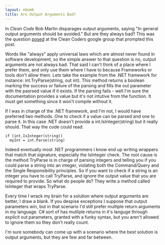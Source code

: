 ```yaml
---
layout: ebomb
title: Are Output Arguments Bad?
---
```

In _Clean Code_ Bob Martin disparages output arguments, saying "In general output arguments should be avoided." But are they always bad? This was the question [posed](https://groups.google.com/forum/#!topic/clean-code-discussion/uLOAGBPRcMU) at the Clean Coders google group that prompted this post.

Words like "always" apply universal laws which are almost never found in software development, so the simple answer to that question is no, output arguments are not always bad. That said I can't think of a place where I prefer them, and only use them where I have to because Frameworks or tools don't allow them.  Lets take the example from the .NET framework for instance: int.TryParse(string, out int). This method returns a boolean marking the success or failure of the parsing and fills the out parameter with the pasrsed value if it exists. If the parsing fails - well I'm sure the documentation provides a value but it's not intutive from the function. It must get something since it won't compile without it.

If I was in charge of the .NET framework, and I'm not, I would have preferred two methods. One to check if a value can be parsed and one to parse it. In this case .NET doesn't provide a int.IsInteger(string) but it really should. That way the code could read:

```
if (int.IsInteger(string))
  myInt = int.Parse(string)
```

Indeed eventually most .NET programmers I know end up writing wrappers that match that signature, especially the IsInteger check. The root cause is the method TryParse is in charge of parsing integers and telling you if you could parse a string into an integer, violating both the Command/Query and the Single Responsibility principles. So if you want to check if a string is an integer you have to call TryParse, and ignore the output value that you are required to provide. So what do people do? They write a method called IsInteger that wraps TryParse.

Every time I wrack my brain for a solution where output arguments are better, I draw a blank. If you despise exceptions I suppose that output parameters win, but in that scenario I'd still prefer multiple return arguments in my language. C# sort of has mutliple returns in it's languge through explicit out parameters, granted with a funky syntax, but you aren't allowed to ignore them so they don't really count.

I'm sure somebody can come up with a scenario where the best solution is output arguments, but they are few and far between.
